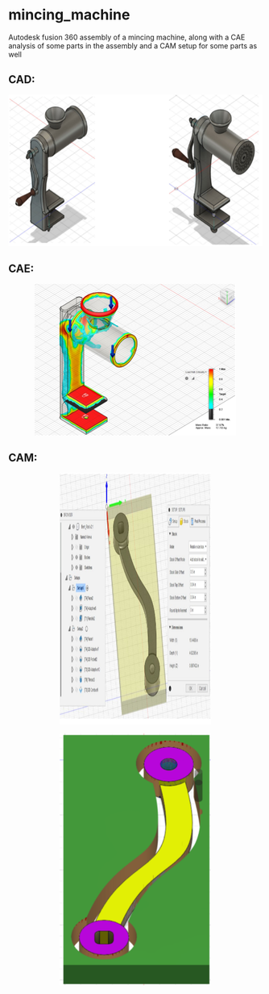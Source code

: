 # mincing_machine
Autodesk fusion 360 assembly of a mincing machine, along with a CAE analysis of some parts in the assembly and a CAM setup for some parts as well

## CAD:
<p align="center">
  <img src="images\CAD_Assembly.PNG" alt="alt text" width="600" height="300">
</p>

## CAE:
<p align="center">
  <img src="images\CAE_Sample.PNG" alt="alt text" width="400" height="300">
</p>

## CAM:
 <p align="center">
  <img src="images\CAM_sample_1.PNG" alt="alt text" width="300" height="500">
</p>

 <p align="center">
  <img src="images\CAM_sample_2.PNG" alt="alt text" width="300" height="500">
</p>


